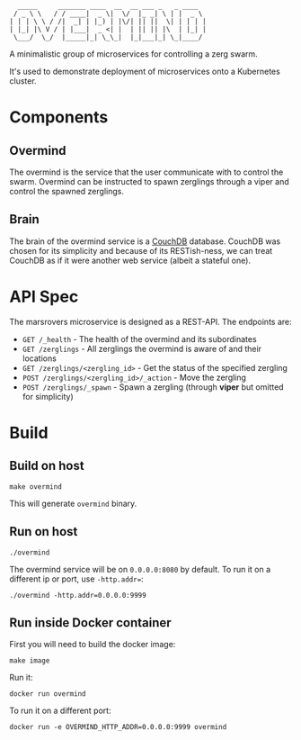 ```
  _____     _______ ____  __  __ ___ _   _ ____
 / _ \ \   / / ____|  _ \|  \/  |_ _| \ | |  _ \
| | | \ \ / /|  _| | |_) | |\/| || ||  \| | | | |
| |_| |\ V / | |___|  _ <| |  | || || |\  | |_| |
 \___/  \_/  |_____|_| \_\_|  |_|___|_| \_|____/
```

A minimalistic group of microservices for controlling a zerg swarm.

It's used to demonstrate deployment of microservices onto a Kubernetes cluster.

Components
==========

Overmind
--------
The overmind is the service that the user communicate with to control the swarm. Overmind can be instructed to spawn zerglings through a viper and control the spawned zerglings.

Brain
-----
The brain of the overmind service is a [CouchDB](https://couchdb.apache.org) database. CouchDB was chosen for its simplicity and because of its RESTish-ness, we can treat CouchDB as if it were another web service (albeit a stateful one).

API Spec
========

The marsrovers microservice is designed as a REST-API. The endpoints are:

* `GET /_health` - The health of the overmind and its subordinates
* `GET /zerglings` - All zerglings the overmind is aware of and their locations
* `GET /zerglings/<zergling_id>` - Get the status of the specified zergling
* `POST /zerglings/<zergling_id>/_action` - Move the zergling
* `POST /zerglings/_spawn` - Spawn a zergling (through **viper** but omitted for simplicity)

Build
=====

## Build on host

    make overmind

This will generate `overmind` binary.

## Run on host

    ./overmind

The overmind service will be on `0.0.0.0:8080` by default. To run it on a different ip or port, use `-http.addr=`:

    ./overmind -http.addr=0.0.0.0:9999

## Run inside Docker container

First you will need to build the docker image:

    make image

Run it:

    docker run overmind

To run it on a different port:

    docker run -e OVERMIND_HTTP_ADDR=0.0.0.0:9999 overmind
